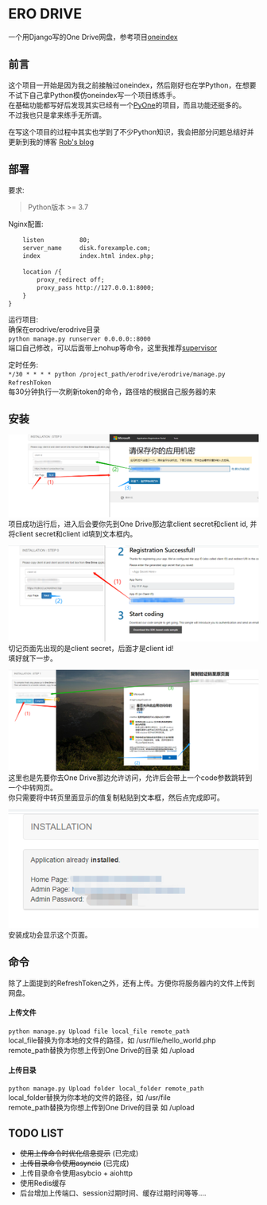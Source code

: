 # ERO DRIVE
一个用Django写的One Drive网盘，参考项目[oneindex](https://github.com/donwa/oneindex)  

   
 ## 前言
 这个项目一开始是因为我之前接触过oneindex，然后刚好也在学Python，在想要不试下自己拿Python模仿oneindex写一个项目练练手。  
 在基础功能都写好后发现其实已经有一个[PyOne](https://github.com/abbeyokgo/PyOne)的项目，而且功能还挺多的。  
 不过我也只是拿来练手无所谓。  
   
在写这个项目的过程中其实也学到了不少Python知识，我会把部分问题总结好并更新到我的博客 [Rob's blog](https://roblog.top)

## 部署
要求:  
> Python版本 >= 3.7  
  
Nginx配置:
```server {
    listen          80;
    server_name     disk.forexample.com;
    index           index.html index.php;

    location /{
        proxy_redirect off;
        proxy_pass http://127.0.0.1:8000;
    }
}
```

运行项目:  
确保在erodrive/erodrive目录  
`python manage.py runserver 0.0.0.0::8000`  
端口自己修改，可以后面带上nohup等命令，这里我推荐[supervisor](http://www.supervisord.org/)
  
定时任务:  
`*/30 * * * * python /project_path/erodrive/erodrive/manage.py RefreshToken`  
每30分钟执行一次刷新token的命令，路径啥的根据自己服务器的来

## 安装
![img](install-1.png)  
项目成功运行后，进入后会要你先到One Drive那边拿client secret和client id,
并将client secret和client id填到文本框内。  
  
![img](install-2.png) 
切记页面先出现的是client secret，后面才是client id!  
填好就下一步。  

![img](install-3.png)  
这里也是先要你去One Drive那边允许访问，允许后会带上一个code参数跳转到一个中转网页。  
你只需要将中转页里面显示的值复制粘贴到文本框，然后点完成即可。  

![img](install-4.png)  
安装成功会显示这个页面。

## 命令
除了上面提到的RefreshToken之外，还有上传。方便你将服务器内的文件上传到网盘。  
#### 上传文件
`python manage.py Upload file local_file remote_path`  
local_file替换为你本地的文件的路径，如 /usr/file/hello_world.php  
remote_path替换为你想上传到One Drive的目录 如 /upload
#### 上传目录
`python manage.py Upload folder local_folder remote_path`  
local_folder替换为你本地的文件的路径，如 /usr/file  
remote_path替换为你想上传到One Drive的目录 如 /upload
## TODO LIST 
*  ~~使用上传命令时优化信息提示~~ (已完成)
*  ~~上传目录命令使用asyncio~~ (已完成)
*  上传目录命令使用asybcio + aiohttp
*  使用Redis缓存
*  后台增加上传端口、session过期时间、缓存过期时间等等....